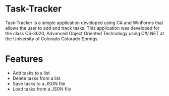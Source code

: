# Task-Tracker
Task-Tracker is a simple application developed using C# and WinForms that allows the user to add and track tasks. This application was developed for the class CS-3020, Advanced Object Oriented Technology using C\#/.NET at the University of Colorado Colorado Springs.

# Features
- Add tasks to a list
- Delete tasks from a list
- Save tasks to a JSON file
- Load tasks from a JSON file